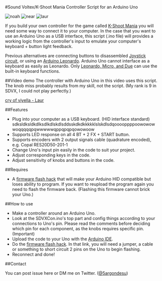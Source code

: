 #Sound Voltex/K-Shoot Mania Controller Script for an Arduino Uno

![noah](https://github.com/5argon/UnoSDVXCon/raw/master/images/head.jpg)
![near](https://github.com/5argon/UnoSDVXCon/raw/master/images/splash.gif)
![laur](https://github.com/5argon/UnoSDVXCon/raw/master/images/laurtrim.gif)

If you build your own controller for the game called [K-Shoot Mania](http://kshoot.client.jp) you will need some way to connect it to your computer. In the case that you want to use an Arduino Uno as a USB interface, this script (.ino file) will provides a working logic from the controller's input to emulate your computer's keyboard + button light feedback.

Previous alternatives are connecting buttons to disassembled [Joystick circuit](http://homingpuyo.blog91.fc2.com/blog-entry-650.html), or using an [Arduino Leonardo](http://sdvxii.pancakeapps.com/LEONARDO). Arduino Uno cannot interface as a keyboard as easily as Leonardo. Only [Leonardo, Micro, and Due](https://www.arduino.cc/en/Reference/MouseKeyboard) can use the built-in keyboard functions.

##Video demo
The controller with Arduino Uno in this video uses this script. The knob miss probably results from my skill, not the script. (My rank is 9 in SDVX, I could not play perfectly.)

[cry of viyella - Laur](https://www.youtube.com/watch?v=efWP1qvjdQ0)

##Features
- Plug into your computer as a USB keyboard. (HID interface standard) sdksldksldkdlksdlkdlskdlsddsskdkdkkkkklslskdlsdqooooppppoowowowwoqqqqqpqwwwwwqppqpqpqowowoow
- Supports LED response on all 4 BT + 2 FX + START button.
- Supports encoders with 2 output signals cable (quadrature encoded), e.g. Copal RES20D50-201-1
- Change Uno's input pin easily in the code to suit your project.
- Adjust corresponding keys in the code.
- Adjust sensitivity of knobs and buttons in the code.

##Requires
- A [firmware flash hack](http://mitchtech.net/arduino-usb-hid-keyboard/) that will make your Arduino HID compatible but loses ability to program. If you want to reupload the program again you need to flash the firmware back. (Flashing this firmware cannot brick your Uno.)

##How to use

- Make a controller around an Arduino Uno.
- Look at the SDVXCon.ino's top part and config things according to your connections to Uno's pin. Please read the comments before deciding which pin for each component, as the knobs requires specific pin. (Important)
- Upload the code to your Uno with the [Arduino IDE](https://www.arduino.cc/en/Main/Software).
- Do the [firmware flash hack](http://mitchtech.net/arduino-usb-hid-keyboard/). In that link, you will need a jumper, a cable or something to short circuit 2 pins on the Uno to begin flashing.
- Reconnect and done!

##Contact

You can post issue here or DM me on Twitter. ([@5argondesu](https://twitter.com/5argondesu))
